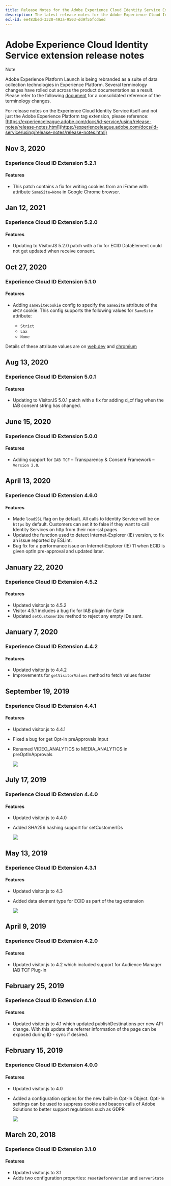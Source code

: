 ```yaml
---
title: Release Notes for the Adobe Experience Cloud Identity Service Extension
description: The latest release notes for the Adobe Experience Cloud Identity Service tag extension in Adobe Experience Platform.
exl-id: ee483bed-3320-493a-9503-dd9f55fcdaed
---
```

# Adobe Experience Cloud Identity Service extension release notes

>[!NOTE]
>
>Adobe Experience Platform Launch is being rebranded as a suite of data collection technologies in Experience Platform. Several terminology changes have rolled out across the product documentation as a result. Please refer to the following [document](../../../launch-term-updates.md) for a consolidated reference of the terminology changes.

For release notes on the Experience Cloud Identity Service itself and not just the Adobe Experience Platform tag extension, please reference: [https://experienceleague.adobe.com/docs/id-service/using/release-notes/release-notes.html](https://experienceleague.adobe.com/docs/id-service/using/release-notes/release-notes.html)

## Nov 3, 2020

### Experience Cloud ID Extension 5.2.1

#### **Features**

* This patch contains a fix for writing cookies from an iFrame with attribute `SameSite=None` in Google Chrome browser.

## Jan 12, 2021

### Experience Cloud ID Extension 5.2.0

#### **Features**

* Updating to VisitorJS 5.2.0 patch with a fix for ECID DataElement could not get updated when receive consent.

## Oct 27, 2020

### Experience Cloud ID Extension 5.1.0

#### **Features**

* Adding `sameSiteCookie` config to specify the `SameSite` attribute of the `AMCV` cookie.
This config supports the following values for `SameSite` attribute:

  * `Strict`
  * `Lax`
  * `None`

Details of these attribute values are on [web.dev](https://web.dev/samesite-cookies-explained/) and [chromium](https://www.chromium.org/updates/same-site)


## Aug 13, 2020

### Experience Cloud ID Extension 5.0.1

#### **Features**

* Updating to VisitorJS 5.0.1 patch with a fix for adding d_cf flag when the IAB consent string has changed.

## June 15, 2020

### Experience Cloud ID Extension 5.0.0

#### **Features**

* Adding support for `IAB TCF` – Transparency & Consent Framework – `Version 2.0`.

## April 13, 2020

### Experience Cloud ID Extension 4.6.0

#### **Features**

* Made `loadSSL` flag on by default. All calls to Identity Service will be on `https` by default. Customers can set it to false if they want to call Identity Services on http from their non-ssl pages.
* Updated the function used to detect Internet-Explorer (IE) version, to fix an issue reported by ESLint.
* Bug fix for a performance issue on Internet-Explorer (IE) 11 when ECID is given optIn pre-approval and updated later.

## January 22, 2020

### Experience Cloud ID Extension 4.5.2

#### **Features**

* Updated visitor.js to 4.5.2
* Visitor 4.5.1 includes a bug fix for IAB plugin for Optin
* Updated `setCustomerIDs` method to reject any empty IDs sent.

## January 7, 2020

### Experience Cloud ID Extension 4.4.2

#### **Features**

* Updated visitor.js to 4.4.2
* Improvements for `getVisitorValues` method to fetch values faster


## September 19, 2019

### Experience Cloud ID Extension 4.4.1

#### **Features**

* Updated visitor.js to 4.4.1
* Fixed a bug for get Opt-In preApprovals Input
* Renamed VIDEO_ANALYTICS to MEDIA_ANALYTICS in preOptInApprovals

  ![](../../../images/ecid-media-analytics.png)

## July 17, 2019

### Experience Cloud ID Extension 4.4.0

#### **Features**

* Updated visitor.js to 4.4.0
* Added SHA256 hashing support for setCustomerIDs

  ![](../../../images/ecid-setCustomerIDs-hash.png)

## May 13, 2019

### Experience Cloud ID Extension 4.3.1

#### **Features**

* Updated visitor.js to 4.3
* Added data element type for ECID as part of the tag extension

  ![](../../../images/ecid-data-element.png)

## April 9, 2019

### Experience Cloud ID Extension 4.2.0

#### **Features**

* Updated visitor.js to 4.2 which included support for Audience Manager IAB TCF Plug-in

## February 25, 2019

### Experience Cloud ID Extension 4.1.0

#### **Features**

* Updated visitor.js to 4.1 which updated publishDestinations per new API change. With this update the referrer information of the page can be exposed during ID - sync if desired.

## February 15, 2019

### Experience Cloud ID Extension 4.0.0

#### **Features**

* Updated visitor.js to 4.0
* Added a configuration options for the new built-in Opt-In Object. Opti-In settings can be used to suppress cookie and beacon calls of Adobe Solutions to better support regulations such as GDPR

  ![](/help/images/ext-mcid-opt-in.png)

## March 20, 2018

### Experience Cloud ID Extension 3.1.0

#### **Features**

* Updated visitor.js to 3.1
* Adds two configuration properties: `resetBeforeVersion` and `serverState`
